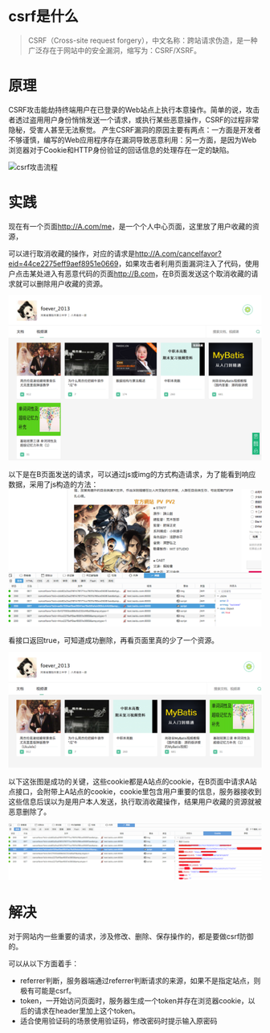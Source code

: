 # csrf是什么
>CSRF（Cross-site request forgery），中文名称：跨站请求伪造，是一种广泛存在于网站中的安全漏洞，缩写为：CSRF/XSRF。
# 原理
CSRF攻击能劫持终端用户在已登录的Web站点上执行本意操作。简单的说，攻击者透过盗用用户身份悄悄发送一个请求，或执行某些恶意操作，CSRF的过程非常隐秘，受害人甚至无法察觉。
产生CSRF漏洞的原因主要有两点：一方面是开发者不够谨慎，编写的Web应用程序存在漏洞导致恶意利用：另一方面，是因为Web浏览器对于Cookie和HTTP身份验证的回话信息的处理存在一定的缺陷。

![csrf攻击流程](https://raw.githubusercontent.com/familyld/CSRF-Attack/master/graph/image7.png)

# 实践

现在有一个页面<http://A.com/me>，是一个个人中心页面，这里放了用户收藏的资源，

可以进行取消收藏的操作，对应的请求是<http://A.com/cancelfavor?eid=44ce2275eff9aef8951e0669>，如果攻击者利用页面漏洞注入了代码，使用户点击某处进入有恶意代码的页面<http://B.com>，在B页面发送这个取消收藏的请求就可以删除用户收藏的资源。

![mycenter](https://github.com/tomorrowface/tech-stack/blob/master/images/mycenter.png?raw=true)

以下是在B页面发送的请求，可以通过js或img的方式构造请求，为了能看到响应数据，采用了js构造的方法：![csrf-result](https://github.com/tomorrowface/tech-stack/blob/master/images/csrf-result2.png?raw=true)

看接口返回true，可知道成功删除，再看页面里真的少了一个资源。

![mycenter](https://github.com/tomorrowface/tech-stack/blob/master/images/csrf-result.png?raw=true)

以下这张图是成功的关键，这些cookie都是A站点的cookie，在B页面中请求A站点接口，会附带上A站点的cookie，cookie里包含用户重要的信息，服务器接收到这些信息后误以为是用户本人发送，执行取消收藏操作，结果用户收藏的资源就被恶意删除了。

![cookie](https://github.com/tomorrowface/tech-stack/blob/master/images/cookie.png?raw=true)

# 解决

对于网站内一些重要的请求，涉及修改、删除、保存操作的，都是要做csrf防御的。

可以从以下方面着手：

- referrer判断，服务器端通过referrer判断请求的来源，如果不是指定站点，则极有可能是csrf。
- token，一开始访问页面时，服务器生成一个token并存在浏览器cookie，以后的请求在header里加上这个token。
- 适合使用验证码的场景使用验证码，修改密码时提示输入原密码
